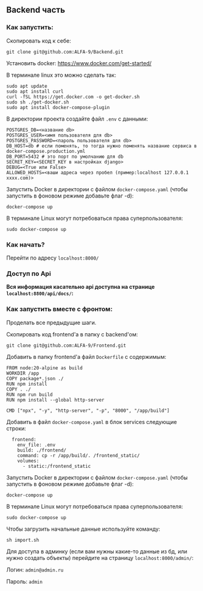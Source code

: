 ## Backend часть

### Как запустить:

Скопировать код к себе:
````
git clone git@github.com:ALFA-9/Backend.git
````

Установить docker: https://www.docker.com/get-started/

В терминале linux это можно сделать так:
````
sudo apt update
sudo apt install curl
curl -fSL https://get.docker.com -o get-docker.sh
sudo sh ./get-docker.sh
sudo apt install docker-compose-plugin 
````

В директории проекта создайте файл `.env` c данными:
````
POSTGRES_DB=<название db>
POSTGRES_USER=<имя пользователя для db>
POSTGRES_PASSWORD=<пароль пользователя для db>
DB_HOST=db # если поменять, то тогда нужно поменять название сервиса в docker-compose.production.yml
DB_PORT=5432 # это порт по умолчанию для db
SECRET_KEY=<SECRET_KEY в настройках django>
DEBUG=<True или False>
ALLOWED_HOSTS=<ваши адреса через пробел (пример:localhost 127.0.0.1 xxxx.com)>
````


Запустить Docker в директории с файлом `docker-compose.yaml` (чтобы запустить в фоновом режиме добавьте флаг -d):
````
docker-compose up
````
В терминале Linux могут потребоваться права суперпользователя:
````
sudo docker-compose up
````
### Как начать?

Перейти по адресу `localhost:8000/`

### Доступ по Api

__Вся информация касательно api доступна на странице `localhost:8800/api/docs/`:__

### Как запустить вместе с фронтом:

Проделать все предыдущие шаги.

Скопировать код frontend'а в папку с backend'ом:
````
git clone git@github.com:ALFA-9/Frontend.git
````

Добавить в папку frontend'a файл `Dockerfile` с содержимым:
````
FROM node:20-alpine as build
WORKDIR /app
COPY package*.json ./
RUN npm install
COPY . ./
RUN npm run build
RUN npm install --global http-server

CMD ["npx", "-y", "http-server", "-p", "8000", "/app/build"]
````

Добавить в файл `docker-compose.yaml` в блок services следующие строки:
````
  frontend:
    env_file: .env
    build: ./frontend/
    command: cp -r /app/build/. /frontend_static/
    volumes:
      - static:/frontend_static
````

Запустить Docker в директории с файлом `docker-compose.yaml` (чтобы запустить в фоновом режиме добавьте флаг -d):
````
docker-compose up
````
В терминале Linux могут потребоваться права суперпользователя:
````
sudo docker-compose up
````

Чтобы загрузить начальные данные используйте команду:
````
sh import.sh
````

Для доступа в админку (если вам нужны какие-то данные из бд, или нужно создать объекты) перейдите на страницу `localhost:8000/admin/`:

Логин: `admin@admin.ru`

Пароль: `admin`
